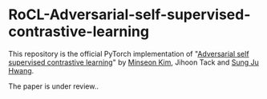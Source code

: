 # RoCL-Adversarial-self-supervised-contrastive-learning
This repository is the official PyTorch implementation of "[Adversarial self supervised contrastive learning](https://arxiv.org/abs/2006.07589)" by [Minseon Kim](https://kim-minseon.github.io), Jihoon Tack and [Sung Ju Hwang](http://www.sungjuhwang.com).

The paper is under review..
